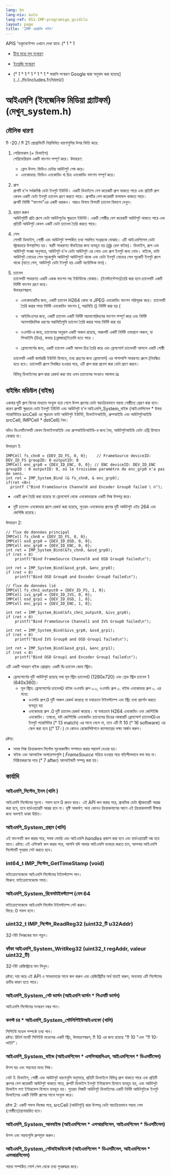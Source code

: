 ```yaml
---
lang: bn
lang-niv: auto
lang-ref: 051-IMP-programigo_gvidilo
layout: page
title: 'IMP প্রোগ্রামিং গাইড'
---
```



APIS 'ডকুমেন্টেশন এখানে দেখা যাবে: (° 1 ° 1  
* [চীনা মধ্যে মূল সংস্করণ](../../zh/includes.zh/html/)


* [ইংরেজি সংস্করণ](../../en/includes.en/html/)


* (° 1 ° 1 ° 1 ° 1 ° 1 ° ফরাসি সংস্করণ Google দ্বারা অনুবাদ করা হয়েছে](../../fr/includes.fr/html/)




# আইএমপি (ইনজেনিক মিডিয়া প্ল্যাটফর্ম) (দেখুন_system.h)

## মৌলিক ধারণা
টি -20 / টি 21 প্রোগ্রামিংটি নিম্নলিখিত ধারণাগুলির উপর ভিত্তি করে:
1. পেরিফেরাল (= ডিভাইস)  
    পেরিফেরিয়াল একটি ফাংশন সম্পূর্ণ করে। উদাহরণ:
     *  ফ্রেম উত্স: ভিডিও ডেটার আউটপুট শেষ করে।
     *  এনকোডার: ভিডিও এনকোডিং বা চিত্র এনকোডিং ফাংশন সম্পূর্ণ করে।
2. গ্রুপ  
    গ্রুপটি হ'ল সর্বকনিষ্ঠ ডেটা ইনপুট ইউনিট। একটি ডিভাইসে বেশ কয়েকটি গ্রুপ থাকতে পারে এবং প্রতিটি গ্রুপ কেবল একটি ডেটা ইনপুট চ্যানেল গ্রহণ করতে পারে। গ্রুপটির বেশ কয়েকটি ফলাফল থাকতে পারে।  
    গ্রুপটি নির্দিষ্ট "ফাংশন"এর একটি ধারকও। আরও বিশদে বিশদটি চ্যানেল বিভাগে দেখুন।
3. প্রস্থান করুন  
    আউটপুটটি প্রতি গ্রুপে ডেটা আউটপুটের ক্ষুদ্রতম ইউনিট। একটি গোষ্ঠীর বেশ কয়েকটি আউটপুট থাকতে পারে এবং প্রতিটি আউটপুট কেবল একটি ডেটা চ্যানেল তৈরি করতে পারে।
4. সেল  
    সেলটি ডিভাইস, গোষ্ঠী এবং আউটপুট সম্পর্কিত তথ্য সম্বলিত সংগ্রহকে বোঝায়। এটি আইএমপিসেল ডেটা স্ট্রাকচারে উপস্থাপিত হয়।
ঘরটি সাধারণত বাঁধাইয়ের জন্য ব্যবহৃত হয় (@ রেফ বাইন্ড)। ডিভাইস, গ্রুপ এবং আউটপুট সংজ্ঞা অনুসারে, আউটপুট হ'ল ডেটা আউটপুট এর নোড এবং গ্রুপ ইনপুট জন্য নোড।
বাইন্ডে, ডাটা আউটপুট নোডের সেল সূচকগুলি আউটপুট আউটপুটে থাকে এবং ডেটা ইনপুট নোডের সেল সূচকটি ইনপুট গ্রুপে থাকে (যাতে সেল, আউটপুট ডেটা ইনপুট হয় একটি অযৌক্তিক মান)।
5. চ্যানেল  
    চ্যানেলটি সাধারণত একটি একক ফাংশন সহ ইউনিটকে বোঝায়। (ইনস্ট্যান্টেশন)তৈরি করা হলে চ্যানেলটি একটি নির্দিষ্ট ফাংশন গ্রহণ করে।  
    উদাহরণস্বরূপ:  
     -  এনকোডারটির জন্য, একটি চ্যানেল H264 কোড বা JPEG এনকোডিং ফাংশন পরিপূরক করে। চ্যানেলটি তৈরি করার সময় নির্দিষ্ট এনকোডিং ফাংশন (, পরামিতি () নির্দিষ্ট করা হয় (


     -  আইভিএসের জন্য, একটি চ্যানেল একটি নির্দিষ্ট অ্যালগোরিদমের ফাংশন সম্পূর্ণ করে এবং নির্দিষ্ট অ্যালগরিদমিক ধরণের পরামিতিগুলি চ্যানেল তৈরি করার সময় নির্দিষ্ট করা হয়


     -  ওএসডি-র জন্য, চ্যানেলের অনুরূপ একটি অঞ্চল রয়েছে, অঞ্চলটি একটি নির্দিষ্ট ওভারলে অঞ্চল, যা পিআইসি (চিত্র), কভার (ক্লোজার)ইত্যাদি হতে পারে ।


     -  ফ্রেমসোর্সের জন্য, একটি চ্যানেল একটি আসল চিত্র তৈরি করে এবং ফ্রেমসোর্স চ্যানেলটি আসলে একটি গোষ্ঠী


     
     চ্যানেলটি একটি কার্যকরী ইউনিট হিসাবে, তথ্য গ্রহণের জন্য ফ্রেমসোর্স) এর পাশাপাশি সাধারণত গ্রুপে (নিবন্ধিত হতে হবে। চ্যানেলটি গ্রুপে নিবন্ধিত হওয়ার পরে, এটি গ্রুপ দ্বারা প্রবেশ করা ডেটা গ্রহণ করবে।

    বিভিন্ন ডিভাইসের গ্রুপ দ্বারা রেকর্ড করা যায় এমন চ্যানেলের সংখ্যাও আলাদা is

## বাইন্ডিং মডিউল (বাইন্ড)

একবার দুটি গ্রুপ বিনের মাধ্যমে সংযুক্ত হয়ে গেলে উত্স গ্রুপের ডেটা স্বয়ংক্রিয়ভাবে গন্তব্য গোষ্ঠীতে প্রেরণ করা হবে।  
কারণ গ্রুপটি ক্ষুদ্রতম ডেটা ইনপুট ইউনিট এবং আউটপুট হ'ল আইএমপি_System_বাইন্ড (আইএমপিসেল * উভয় প্যারামিটারে srcCell এর ক্ষুদ্রতম ডাটা আউটপুট ইউনিট, ডিভাইসআইডি, গ্রুপআইডি এবং আউটপুটআইডি srcCell, IMPCell * dstCell) বৈধ।  

যদিও ডিএসটিসেলটি কেবল ডিভাইসআইডি এবং গ্রুপআইডিআইডি-র জন্য বৈধ, আউটপুটআইডি ডেটা এন্ট্রি হিসাবে বোঝায় না।

উদাহরণ 1: 
```
IMPCell fs_chn0 = {DEV_ID_FS, 0, 0};    // FrameSource deviceID: DEV_ID_FS groupID: 0 outputID: 0
IMPCell enc_grp0 = {DEV_ID_ENC, 0, 0}; // ENC deviceID: DEV_ID_ENC groupID : 0 outputID: 0, où le troisième paramètre de enc_grp0 n'a pas de sens. 
int ret = IMP_System_Bind (& fs_chn0, & enc_grp0);
if(ret <0>)
  printf ("Bind FrameSource Channel0 and Encoder Group0 failed \ n");

```

* একটি গ্রুপ তৈরি করা হয়েছে যা ফ্রেমসোর্স থেকে এনকোডারকে একটি লিঙ্ক উত্পন্ন করে।


* দুটি চ্যানেল এনকোডার গ্রুপে রেকর্ড করা হয়েছে, সুতরাং এনকোডার গ্রুপের দুটি আউটপুট এইচ 264 এবং জেপিজি রয়েছে।



উদাহরণ 2:
```
// flux de données principal
IMPCell fs_chn0 = {DEV_ID_FS, 0, 0};
IMPCell osd_grp0 = {DEV_ID_OSD, 0, 0};
IMPCell enc_grp0 = {DEV_ID_ENC, 0, 0};
int ret = IMP_System_Bind(&fs_chn0, &osd_grp0);
if (ret < 0)
    printf("Bind FrameSource Channel0 and OSD Group0 failed\n");

int ret = IMP_System_Bind(&osd_grp0, &enc_grp0);
if (ret < 0)
    printf("Bind OSD Group0 and Encoder Group0 failed\n");

// flux de données lié 
IMPCell fs_chn1_output0 = {DEV_ID_FS, 1, 0};
IMPCell ivs_grp0 = {DEV_ID_IVS, 0, 0};
IMPCell osd_grp1 = {DEV_ID_OSD, 1, 0};
IMPCell enc_grp1 = {DEV_ID_ENC, 1, 0};

int ret = IMP_System_Bind(&fs_chn1_output0, &ivs_grp0);
if (ret < 0)
    printf("Bind FrameSource Channel1 and IVS Group0 failed\n");

int ret = IMP_System_Bind(&ivs_grp0, &osd_grp1);
if (ret < 0)
    printf("Bind IVS Group0 and OSD Group1 failed\n");

int ret = IMP_System_Bind(&osd_grp1, &enc_grp1);
if (ret < 0)
    printf("Bind OSD Group1 and Encoder Group1 failed\n");
```
এটি একটি সাধারণ বাইন্ড প্রোগ্রাম: একটি দ্বি-চ্যানেল কোড স্ট্রিম।
 * ফ্রেমসোর্সের দুটি আউটপুট রয়েছে যথা মূল স্ট্রিম চ্যানেল0 (1280x720) এবং স্লেভ স্ট্রিম চ্যানেল 1 (640x360)।
   *   মূল স্ট্রিম: ফ্রেমসোর্সের চ্যানেল0 বাইন্ড ওএসডি গ্রুপ ০.০, ওএসডি গ্রুপ ০. বাইন্ড এনকোডার গ্রুপ ০. এর মধ্যে: 
       * ওএসডি গ্রুপ.0 দুটি অঞ্চল রেকর্ড করেছে যা যথাক্রমে টাইমস্ট্যাম্প এবং স্ট্রিং তথ্য প্রদর্শন করতে ব্যবহৃত হয়
       * এনকোডার গ্রুপ .0 দুটি চ্যানেল রেকর্ড করেছে। যা যথাক্রমে H264 এনকোডিং এবং জেপিইজি এনকোডিং। তন্মধ্যে, যদি জেপিইজি এনকোডিং চ্যানেলের চিত্রের আকারটি ফ্রেমসোর্স চ্যানেল0)এর ইনপুট প্যারামিটার (° 13 match) এর সাথে মেলে না, তবে এটি টি 10 ​​(° 16 software) এর স্কেল করা হবে ((° 17।) যে কোনও রেজোলিউশনে ক্যাপচারের লক্ষ্য অর্জন করুন।
       
দ্রষ্টব্য:
* সমস্ত লিঙ্ক ক্রিয়াকলাপ সিস্টেম সূচনাকালীন সম্পাদন করার পরামর্শ দেওয়া হয়।
* বাইন্ড এবং আনবাইন্ড অপারেশনগুলি ( _FrameSource_ সক্রিয় হওয়ার পরে গতিশীলভাবে বলা যায় না। নিষ্ক্রিয়করণের পরে (° 7 after) আনবাইন্ডটি সম্পন্ন করা হয়।

## কার্যাদি

### আইএমপি\_সিস্টেম\_ইনস (খালি )
আইএমপি সিস্টেমের সূচনা।
সফল হলে 0 প্রদান করে।
এই API কল করার পরে, প্রাথমিক ডেটা স্ট্রাকচারটি আরম্ভ করা হবে, তবে হার্ডওয়্যারটি আরম্ভ হবে না।
দৃষ্টি আকর্ষণ: অন্য কোনও ক্রিয়াকলাপের আগে এই ক্রিয়াকলাপটি দীক্ষার জন্য অবশ্যই ডাকা উচিত।
### আইএমপি_System_প্রস্থান (খালি)

এই ফাংশনটি কল করার পরে, সমস্ত মেমরি এবং আইএমপি _handles_ প্রকাশ করা হবে এবং হার্ডওয়্যারটি বন্ধ হয়ে যাবে। 
দ্রষ্টব্য: এই এপিআই কল করার পরে, আপনি যদি আবার আইএমপি ব্যবহার করতে চান, আপনার আইএমপি সিস্টেমটি পুনরায় সেট করতে হবে।

### int64_t IMP_সিস্টেম_GetTimeStamp (void)

মাইক্রোসেকেন্ডে আইএমপি সিস্টেমের টাইমস্ট্যাম্প পান।  
ফিরুন: মাইক্রোসেকেন্ডে সময়।

### আইএমপি_System_রিবেসটাইমস্ট্যাম্প (বেস 64
মাইক্রোসেকেন্ডে আইএমপি সিস্টেম টাইমস্ট্যাম্প সেট করুন।  
ফিরে: 0 সফল হলে।

### uint32_t IMP_সিস্টেম_ReadReg32 (uint32_টি u32Addr)

32-বিট নিবন্ধকের মান পড়ুন।  

### ফাঁকা আইএমপি_System_WritReg32 (uint32_t regAddr, valeur uint32_টি)
32-বিট রেজিস্ট্রারে মান লিখুন।

দ্রষ্টব্য: দয়া করে এই API এ সাবধানতার সাথে কল করুন এবং রেজিস্ট্রিটির অর্থ যাচাই করুন, অন্যথায় এটি সিস্টেমের ত্রুটির কারণ হতে পারে।

### আইএমপি_System_গেট ভার্সন (আইএমপি ভার্সন * পিএসটি ভার্সন) 

আইএমপি সিস্টেমের সংস্করণ নম্বর পান।

### কনস্ট চর * আইএমপি_System_গেটসিপিইউআইএনফো (খালি)
সিপিইউ মডেল সম্পর্কে তথ্য পান।  
দ্রষ্টব্য: রিটার্ন মানটি সিপিইউ মডেলের একটি স্ট্রিং, উদাহরণস্বরূপ, টি 10 ​​এর জন্য রয়েছে "টি 10 ​​"এবং "টি 10-লাইট"।

### আইএমপি_System_বাইন্ড (আইএমপিসেল * এসসিআরসিএল, আইএমপিসেল * ডিএসটিসেল)

উত্স ঘর এবং গন্তব্যের মধ্যে লিঙ্ক।

নোট 1: ডিভাইস, গোষ্ঠী এবং আউটপুট ধারণাগুলি অনুসারে, প্রতিটি ডিভাইসে বিভিন্ন গ্রুপ থাকতে পারে এবং প্রতিটি গ্রুপের বেশ কয়েকটি আউটপুট থাকতে পারে, গ্রুপটি ডিভাইস ইনপুট ইন্টারফেস হিসাবে ব্যবহৃত হয়, এবং আউটপুট ডিভাইস পণ্য ইন্টারফেস হিসাবে ব্যবহৃত হয়। সুতরাং লিঙ্কটি আউটপুট ডিভাইসের একটি নির্দিষ্ট আউটপুটকে ইনপুট ডিভাইসের একটি নির্দিষ্ট গ্রুপের সাথে সংযুক্ত করে।

দ্রষ্টব্য 2: একটি সফল লিঙ্কের পরে, srcCell (আউটপুট) দ্বারা উত্পন্ন ডেটা স্বয়ংক্রিয়ভাবে গন্তব্য সেল (গোষ্ঠীতে)স্থানান্তরিত হবে।

### আইএমপি_System_আনবাইন্ড (আইএমপিসেল * এসআরসিসেল, আইএমপিসেল * ডিএসটিসেল)
উত্স এবং গন্তব্যগুলি গ্রুপমুক্ত করুন। 

### আইএমপি_System_গেটবাইন্ডবিডেস্ট (আইএমপিসেল * ডিএসটিসেল, আইএমপিসেল * এসআরসিসেল)

গন্তব্য সম্পর্কিত সোর্স সেল থেকে তথ্য পুনরুদ্ধার করে।




